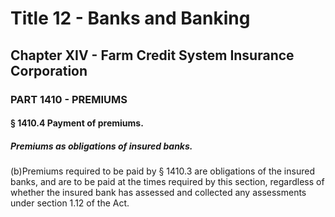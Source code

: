 
# Title 12 - Banks and Banking
## Chapter XIV - Farm Credit System Insurance Corporation
### PART 1410 - PREMIUMS
#### § 1410.4 Payment of premiums.
##### Premiums as obligations of insured banks.

(b)Premiums required to be paid by § 1410.3 are obligations of the insured banks, and are to be paid at the times required by this section, regardless of whether the insured bank has assessed and collected any assessments under section 1.12 of the Act.
